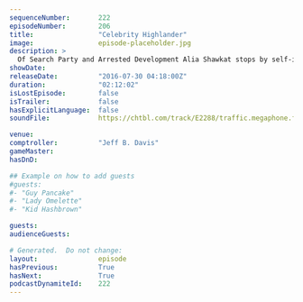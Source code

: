 ```yaml
---
sequenceNumber:       222
episodeNumber:        206
title:                "Celebrity Highlander"
image:                episode-placeholder.jpg
description: >
  Of Search Party and Arrested Development Alia Shawkat stops by self-imposed sleepy Harmontown with a historical 30 minute MeUndies commercial. Visit MeUndies.com/feral. Become a member at harmontown.com/live
showDate:             
releaseDate:          "2016-07-30 04:18:00Z"
duration:             "02:12:02"
isLostEpisode:        false
isTrailer:            false
hasExplicitLanguage:  false
soundFile:            https://chtbl.com/track/E2288/traffic.megaphone.fm/STA9731376278.mp3?updated=1559933874

venue:                
comptroller:          "Jeff B. Davis"
gameMaster:           
hasDnD:               

## Example on how to add guests
#guests:
#- "Guy Pancake"
#- "Lady Omelette"
#- "Kid Hashbrown"

guests:
audienceGuests:

# Generated.  Do not change:
layout:               episode
hasPrevious:          True
hasNext:              True
podcastDynamiteId:    222
---
```

